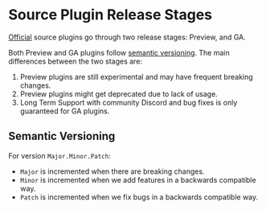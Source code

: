 # Source Plugin Release Stages

[Official](source) source plugins go through two release stages: Preview, and GA.

Both Preview and GA plugins follow [semantic versioning](#semantic-versioning).
The main differences between the two stages are:

1. Preview plugins are still experimental and may have frequent breaking changes.
2. Preview plugins might get deprecated due to lack of usage.
3. Long Term Support with community Discord and bug fixes is only guaranteed for GA plugins.

## Semantic Versioning

For version `Major.Minor.Patch`:

- `Major` is incremented when there are breaking changes.
- `Minor` is incremented when we add features in a backwards compatible way.
- `Patch` is incremented when we fix bugs in a backwards compatible way.
